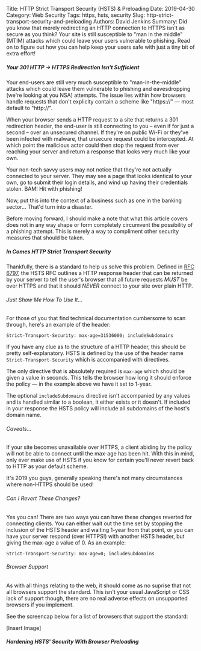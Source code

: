 Title: HTTP Strict Transport Security (HSTS) &amp; Preloading
Date: 2019-04-30
Category: Web Security
Tags: https, hsts, security
Slug: http-strict-transport-security-and-preloading
Authors: David Jenkins
Summary: Did you know that merely redirecting an HTTP connection to HTTPS
         isn't as secure as you think? Your site is still susceptible to
         "man in the middle" (MTIM) attacks which could leave your users
         vulnerable to phishing. Read on to figure out how you can help keep
         your users safe with just a tiny bit of extra effort!



##### Your 301 HTTP &rarr; HTTPS Redirection Isn't Sufficient

Your end-users are still very much susceptible to "man-in-the-middle" attacks which
could leave them vulnerable to phishing and eavesdropping (we're looking
at you NSA) attempts. The issue lies within how browsers handle requests that don't
explicity contain a scheme like "https://" &mdash; most default to "http://".

When your browser sends a HTTP request to a site that returns a 301 redirection
header, the end-user is still connecting to you &ndash; even if for just a second &ndash;
over an unsecured channel. If they're on public Wi-Fi or they've been infected with malware,
that unsecure request could be intercepted. At which point the malicious actor could then
stop the request from ever reaching your server and return a response that looks very much
like your own.

Your non-tech savvy users may not notice that they're not actually connected to your server.
They may see a page that looks identical to your own, go to submit their login details, and
wind up having their credentials stolen. BAM! Hit with phishing!

Now, put this into the context of a business such as
one in the banking sector... That'd turn into a disaster.

Before moving forward, I should make a note that what this article covers does not in any way
shape or form completely circumvent the possibility of a phishing attempt. This is merely
a way to compliment other security measures that should be taken.



##### In Comes HTTP Strict Transport Security

Thankfully, there is a standard to help us solve this problem. Defined in
[RFC 6797](https://tools.ietf.org/html/rfc6797), the HSTS RFC outlines a HTTP response header
that can be returned by your server to tell the user's browser that all future requests
*MUST* be over HTTPS and that it should *NEVER* connect to your site over plain HTTP.


###### Just Show Me How To Use It...
For those of you that find technical documentation cumbersome to scan through, here's
an example of the header:

```
Strict-Transport-Security: max-age=31536000; includeSubdomains
```

If you have any clue as to the structure of a HTTP header, this should be pretty self-explanatory. HSTS
is defined by the use of the header name `Strict-Transport-Security` which is accompanied with directives.

The only directive that is absolutely required is `max-age` which should be given
a value in seconds. This tells the browser how long it should enforce the policy
&mdash; in the example above we have it set to 1-year.

The optional `includeSubdomains` directive isn't accompanied by any values and is handled similar to a boolean,
it either exists or it doesn't. If included in your response the HSTS policy will include all subdomains
of the host's domain name.


###### Caveats...
If your site becomes unavailable over HTTPS, a client abiding by the policy will not be able to
connect until the max-age has been hit. With this in mind, only ever make use of HSTS if you
know for certain you'll never revert back to HTTP as your default scheme.

It's 2019 you guys, generally speaking there's not many circumstances where non-HTTPS should be used!


###### Can I Revert These Changes?

Yes you can! There are two ways you can have these changes reverted for connecting clients. You can either wait
out the time set by stopping the inclusion of the HSTS header and waiting 1-year from that point, or you can
have your server respond (over HTTPS!) with another HSTS header, but giving the max-age a value of 0.
As an example:

```
Strict-Transport-Security: max-age=0; includeSubdomains
```


###### Browser Support

As with all things relating to the web, it should come as no suprise that not all
browsers support the standard. This isn't your usual JavaScript or CSS lack of support
though, there are no real adverse effects on unsupported browsers if you implement.

See the screencap below for a list of browsers that support the standard:

[Insert Image]



##### Hardening HSTS' Security With Browser Preloading


